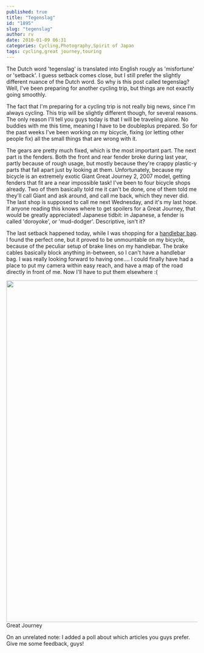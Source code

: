 ```yaml
---
published: true
title: "Tegenslag"
id: "1895"
slug: "tegenslag"
author: rv
date: 2010-01-09 06:31
categories: Cycling,Photography,Spirit of Japan
tags: cycling,great journey,touring
---
```

The Dutch word 'tegenslag' is translated into English rougly as 'misfortune' or 'setback'. I guess setback comes close, but I still prefer the slightly different nuance of the Dutch word. So why is this post called tegenslag? Well, I've been preparing for another cycling trip, but things are not exactly going smoothly.

The fact that I'm preparing for a cycling trip is not really big news, since I'm always cycling. This trip will be slightly different though, for several reasons. The only reason I'll tell you guys today is that I will be traveling alone. No buddies with me this time, meaning I have to be doubleplus prepared. So for the past weeks I've been working on my bicycle, fixing (or letting other people fix) all the small things that are wrong with it.

The gears are pretty much fixed, which is the most important part. The next part is the fenders. Both the front and rear fender broke during last year, partly because of rough usage, but mostly because they're crappy plastic-y parts that fall apart just by looking at them. Unfortunately, because my bicycle is an extremely exotic Giant Great Journey 2, 2007 model, getting fenders that fit are a near impossible task! I've been to four bicycle shops already. Two of them basically told me it can't be done, one of them told me they'll call Giant and ask around, and call me back, which they never did. The last shop is supposed to call me next Wednesday, and it's my last hope. If anyone reading this knows where to get spoilers for a Great Journey, that would be greatly appreciated! Japanese tidbit: in Japanese, a fender is called 'doroyoke', or 'mud-dodger'. Descriptive, isn't it?

The last setback happened today, while I was shopping for a <a href="http://bicycletouringpro.com/blog/how-to-pack-your-handlebar-bag/" target="_blank">handlebar bag</a>. I found the perfect one, but it proved to be unmountable on my bicycle, because of the peculiar setup of brake lines on my handlebar. The brake cables basically block anything in-between, so I can't have a handlebar bag. I was really looking forward to having one.... I could finally have had a place to put my camera within easy reach, and have a map of the road directly in front of me. Now I'll have to put them elsewhere :(

<div class="caption">
<a href="https://s3.amazonaws.com/cfwblog/uploads/2010/01/img_7525ps.jpg"><img class="size-full wp-image-1898" title="IMG_7525PS_SML" src="https://s3.amazonaws.com/cfwblog/uploads/2010/01/img_7525ps_sml.jpg" alt="" width="600" height="900" /></a>
<div class="caption-text">Great Journey</div>
</div>

On an unrelated note: I added a poll about which articles you guys prefer. Give me some feedback, guys!